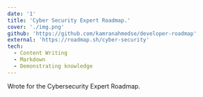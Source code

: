 ```yaml
---
date: '1'
title: 'Cyber Security Expert Roadmap.'
cover: './img.png'
github: 'https://github.com/kamranahmedse/developer-roadmap'
external: 'https://roadmap.sh/cyber-security'
tech:
  - Content Writing
  - Markdown
  - Demonstrating knowledge
---
```


Wrote for the Cybersecurity Expert Roadmap.
